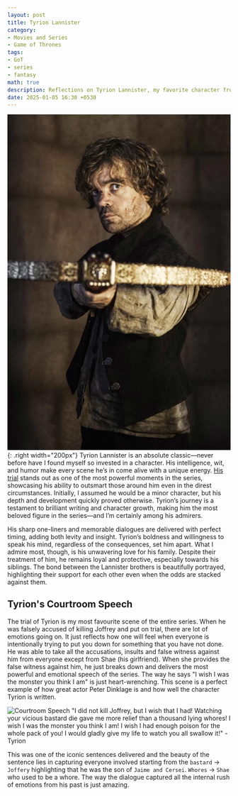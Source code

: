 ```yaml
---
layout: post
title: Tyrion Lannister
category:
- Movies and Series
- Game of Thrones
tags:
- GoT
- series
- fantasy
math: true
description: Reflections on Tyrion Lannister, my favorite character from Game of Thrones—his wit, intelligence, memorable dialogues, and the emotional depth of his journey, especially highlighted by his powerful courtroom speech.
date: 2025-01-05 16:30 +0530
---
```

![Tyrion](/assets/img/tyrion.webp){: .right width="200px"}
Tyrion Lannister is an absolute classic—never before have I found myself so invested in a character. His intelligence, wit, and humor make every scene he’s in come alive with a unique energy. [His trial](#tyrions-courtroom-speech) stands out as one of the most powerful moments in the series, showcasing his ability to outsmart those around him even in the direst circumstances. Initially, I assumed he would be a minor character, but his depth and development quickly proved otherwise. Tyrion’s journey is a testament to brilliant writing and character growth, making him the most beloved figure in the series—and I’m certainly among his admirers.

His sharp one-liners and memorable dialogues are delivered with perfect timing, adding both levity and insight. Tyrion’s boldness and willingness to speak his mind, regardless of the consequences, set him apart. What I admire most, though, is his unwavering love for his family. Despite their treatment of him, he remains loyal and protective, especially towards his siblings. The bond between the Lannister brothers is beautifully portrayed, highlighting their support for each other even when the odds are stacked against them.

## Tyrion's Courtroom Speech
The trial of Tyrion is my most favourite scene of the entire series. When he was falsely accused of killing Joffrey and put on trial, there are lot of emotions going on. It just reflects how one will feel when everyone is intentionally trying to put you down for something that you have not done. He was able to take all the accusations, insults and false witness against him from everyone except from Shae (his girlfriend). When she provides the false witness against him, he just breaks down and delivers the most powerful and emotional speech of the series. The way he says "I wish I was the monster you think I am" is just heart-wrenching. This scene is a perfect example of how great actor Peter Dinklage is and how well the character Tyrion is written. 

![Courtroom Speech](/assets/img/Tyrion-Speech.avif)
"I did not kill Joffrey, but I wish that I had! Watching your vicious bastard die gave me more relief than a thousand lying whores! I wish I was the monster you think I am! I wish I had enough poison for the whole pack of you! I would gladly give my life to watch you all swallow it!" - Tyrion

This was one of the iconic sentences delivered and the beauty of the sentence lies in capturing everyone involved starting from the `bastard` $\rightarrow$ `Joffery` highlighting that he was the son of `Jaime and Cersei`. `Whores` $\rightarrow$ `Shae` who used to be a whore. The way the dialogue captured all the internal rush of emotions from his past is just amazing.